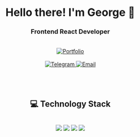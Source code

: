 <div id='header' align='center'>
	<h1>Hello there! I'm George 👋 </h1>
	<h3>Frontend React Developer</h3>
	<br/>
	<a href='https://gromvgeo.vercel.app/'>
		<img src="https://img.shields.io/badge/Portfolio-593D88?style=for-the-badge&logo=TrustPilot&logoColor=white" alt='Portfolio' />
	</a>
<!-- 	<a href="https://resume.io/r/AaOy7ugfU" target='_blank' rel='noopener noreferrer'  >
		<img src="https://img.shields.io/badge/Resume-en-30254B?style=for-the-badge&labelColor=593D88&logo=SingleStore&logoColor=white" alt='resume en' />
	</a>
	<a href="https://resume.io/r/mgaLfA28h" target='_blank' rel='noopener noreferrer'>
		<img src="https://img.shields.io/badge/Resume-ru-30254B?style=for-the-badge&labelColor=593D88&logo=SingleStore&logoColor=white" alt='resume ru' />
	</a> -->
	<br/><br/>
<!-- 	<a href="https://www.linkedin.com/in/gromvgeo">
		<img src="https://img.shields.io/badge/LinkedIn-blue?style=for-the-badge&logo=linkedin&logoColor=white" alt='LinkedIn' />
	</a>
	<a href='https://twitter.com/gromvgeo'>
		<img src="https://img.shields.io/badge/Twitter-blue?style=for-the-badge&logo=twitter&logoColor=white" alt='Email' />
	</a> -->
	<a href="https://t.me/gromvgeo">
		<img src="https://img.shields.io/badge/Telegram-blue?style=for-the-badge&logo=telegram&logoColor=white" alt='Telegram' />
	</a>
	<a href='mailto:gromov.dev13@gmail.com'>
		<img src="https://img.shields.io/badge/Email-blue?style=for-the-badge&logo=google&logoColor=white" alt='Email' />
	</a>

</div>

<br>
<br>
<br>

<div align='center'>
	<h2>💻 Technology Stack</h2>
	<br>
	<div>
		<img src="https://img.shields.io/badge/typeScript-007ACC?style=for-the-badge&logo=typescript&logoColor=white" />
		<img src="https://img.shields.io/badge/react-20232A?style=for-the-badge&logo=react&logoColor=61DAFB" />
		<img src="https://img.shields.io/badge/redux-593D88?style=for-the-badge&logo=redux&logoColor=white" />
		<img src="https://img.shields.io/badge/nodejs-5B8F4E?style=for-the-badge&logo=node.js&logoColor=white" />
	</div>
	<br>
</div>

<!--
<div id='header' align='center'>
	<h1>👋 Hello there! I'm George</h1>
	<h3>Frontend React Developer</h3>
	<br/>
	<a href='https://gromov13dev.vercel.app/'>
		<img src="https://img.shields.io/badge/Portfolio-593D88?style=for-the-badge&logo=TrustPilot&logoColor=white" alt='Portfolio' />
	</a>
	<a href="https://resume.io/r/AaOy7ugfU" target='_blank' rel='noopener noreferrer'  >
		<img src="https://img.shields.io/badge/Resume-en-30254B?style=for-the-badge&labelColor=593D88&logo=SingleStore&logoColor=white" alt='resume en' />
	</a>
	<a href="https://resume.io/r/mgaLfA28h" target='_blank' rel='noopener noreferrer'>
		<img src="https://img.shields.io/badge/Resume-ru-30254B?style=for-the-badge&labelColor=593D88&logo=SingleStore&logoColor=white" alt='resume ru' />
	</a>
	<br/><br/>
	<a href="https://www.linkedin.com/in/george-gromov/">
		<img src="https://img.shields.io/badge/LinkedIn-blue?style=for-the-badge&logo=linkedin&logoColor=white" alt='LinkedIn' />
	</a>
	<a href='mailto:gromov.dev13@gmail.com'>
		<img src="https://img.shields.io/badge/Twitter-blue?style=for-the-badge&logo=twitter&logoColor=white" alt='Email' />
	</a>
	<a href="https://t.me/george_dev13">
		<img src="https://img.shields.io/badge/Telegram-blue?style=for-the-badge&logo=telegram&logoColor=white" alt='Telegram' />
	</a>
	<a href='mailto:gromov.dev13@gmail.com'>
		<img src="https://img.shields.io/badge/Email-blue?style=for-the-badge&logo=google&logoColor=white" alt='Email' />
	</a>

</div>

<br>
<br>

<div id='header' align='center'>
	<h2>About me</h2>
	<div>🌱 I’m currently learning web development, data structures, algorithms</div>
	<div>⚡ Work experience 1 Year</div>
	<div>🌎 I speak Russian, English, Deutsch</div>
	<div>🔮 Tech Stack: TypeScript, React, Redux, Zustand</div>
</div>

<br>
<br>

<div align='center'>
	<h2>💻 Technologies I work with</h2>
	<div>
		<img src="https://img.shields.io/badge/react-20232A?style=for-the-badge&logo=react&logoColor=61DAFB" />
		<img src="https://img.shields.io/badge/nextJS-000?style=for-the-badge&logo=next.js&logoColor=white" />
		<img src="https://img.shields.io/badge/astro-30254B?style=for-the-badge&logo=astro&logoColor=white" />
		<img src="https://img.shields.io/badge/typeScript-007ACC?style=for-the-badge&logo=typescript&logoColor=white" />
		<img src="https://img.shields.io/badge/redux-593D88?style=for-the-badge&logo=redux&logoColor=white" />
		<img src="https://img.shields.io/badge/tailwind-0F172A?style=for-the-badge&logo=tailwindcss&logoColor=38BDF8" />
		<img src="https://img.shields.io/badge/sass-CF649A.svg?&style=for-the-badge&logo=sass&logoColor=fff" />
	</div>
	<div>
		<img src="https://img.shields.io/badge/nodejs-5B8F4E?style=for-the-badge&logo=node.js&logoColor=white" />
		<img src="https://img.shields.io/badge/express-fff?style=for-the-badge&logo=express&logoColor=000" />
		<img src="https://img.shields.io/badge/nestjs-EA2845?style=for-the-badge&logo=nestjs&logoColor=fff" />
		<img src="https://img.shields.io/badge/jwt-000?style=for-the-badge&logo=jwt.io&logoColor=000" />
		<img src="https://img.shields.io/badge/mogodb-023430?style=for-the-badge&logo=mongodb&logoColor=00ED64" />
		<img src="https://img.shields.io/badge/postgresql-4169E1?style=for-the-badge&logo=postgresql&logoColor=fff" />
	</div>
	<div>
		<img src="https://img.shields.io/badge/github-000.svg?&style=for-the-badge&logo=github&logoColor=fff" />
		<img src="https://img.shields.io/badge/git-F05033.svg?&style=for-the-badge&logo=git&logoColor=fff" />
		<img src="https://img.shields.io/badge/docker-003F8C.svg?&style=for-the-badge&logo=docker&logoColor=fff" />
		<img src="https://img.shields.io/badge/figma-30254B?style=for-the-badge&logo=figma&logoColor=white" />
	</div>
</div>

<h2>💻 Tech Stack</h2>
<div>
<div>
<h3>🔮 Frontend</h3>
<img src="https://img.shields.io/badge/react-20232A?style=for-the-badge&logo=react&logoColor=61DAFB" />
<img src="https://img.shields.io/badge/nextJS-000?style=for-the-badge&logo=next.js&logoColor=white" />
<img src="https://img.shields.io/badge/astro-30254B?style=for-the-badge&logo=astro&logoColor=white" />
<img src="https://img.shields.io/badge/typeScript-007ACC?style=for-the-badge&logo=typescript&logoColor=white" />
<img src="https://img.shields.io/badge/redux_Toolkit-593D88?style=for-the-badge&logo=redux&logoColor=white" />
<img src="https://img.shields.io/badge/tailwind-0F172A?style=for-the-badge&logo=tailwindcss&logoColor=38BDF8" />
<img src="https://img.shields.io/badge/sass-CF649A.svg?&style=for-the-badge&logo=sass&logoColor=fff" />
</div>
	
<br>
	
<div>
<h3>⚙️ Backend</h3>
<img src="https://img.shields.io/badge/nodejs-5B8F4E?style=for-the-badge&logo=node.js&logoColor=white" />
<img src="https://img.shields.io/badge/express-fff?style=for-the-badge&logo=express&logoColor=000" />
<img src="https://img.shields.io/badge/jwt-000?style=for-the-badge&logo=jwt.io&logoColor=000" />
<img src="https://img.shields.io/badge/mogodb-023430?style=for-the-badge&logo=mongodb&logoColor=00ED64" />
</div>
	
<br>

<div>
<h3>🛠 Tools</h3>
<img src="https://img.shields.io/badge/git-F05033.svg?&style=for-the-badge&logo=git&logoColor=fff" />
<img src="https://img.shields.io/badge/github-000.svg?&style=for-the-badge&logo=github&logoColor=fff" />
<img src="https://img.shields.io/badge/figma-30254B?style=for-the-badge&logo=figma&logoColor=white" />
</div>
</div>


**GromovGeorge/GromovGeorge** is a ✨ _special_ ✨ repository because its `README.md` (this file) appears on your GitHub profile.

Here are some ideas to get you started:

- 🔭 I’m currently working on ...
- 🌱 I’m currently learning ...
- 👯 I’m looking to collaborate on ...
- 🤔 I’m looking for help with ...
- 💬 Ask me about ...
- 📫 How to reach me: ...
- 😄 Pronouns: ...
- ⚡ Fun fact: ...
-->

